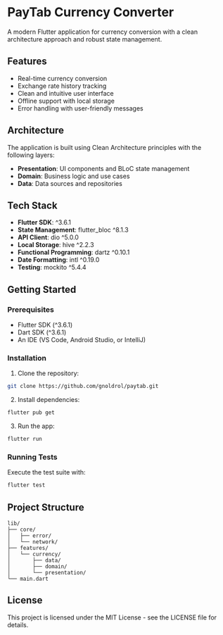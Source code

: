 # PayTab Currency Converter

A modern Flutter application for currency conversion with a clean architecture approach and robust state management.

## Features

- Real-time currency conversion
- Exchange rate history tracking
- Clean and intuitive user interface
- Offline support with local storage
- Error handling with user-friendly messages

## Architecture

The application is built using Clean Architecture principles with the following layers:
- **Presentation**: UI components and BLoC state management
- **Domain**: Business logic and use cases
- **Data**: Data sources and repositories

## Tech Stack

- **Flutter SDK**: ^3.6.1
- **State Management**: flutter_bloc ^8.1.3
- **API Client**: dio ^5.0.0
- **Local Storage**: hive ^2.2.3
- **Functional Programming**: dartz ^0.10.1
- **Date Formatting**: intl ^0.19.0
- **Testing**: mockito ^5.4.4

## Getting Started

### Prerequisites
- Flutter SDK (^3.6.1)
- Dart SDK (^3.6.1)
- An IDE (VS Code, Android Studio, or IntelliJ)

### Installation

1. Clone the repository:
```bash
git clone https://github.com/gnoldrol/paytab.git
```

2. Install dependencies:
```bash
flutter pub get
```

3. Run the app:
```bash
flutter run
```

### Running Tests

Execute the test suite with:
```bash
flutter test
```

## Project Structure

```
lib/
├── core/
│   ├── error/
│   └── network/
├── features/
│   └── currency/
│       ├── data/
│       ├── domain/
│       └── presentation/
└── main.dart
```


## License

This project is licensed under the MIT License - see the LICENSE file for details.
